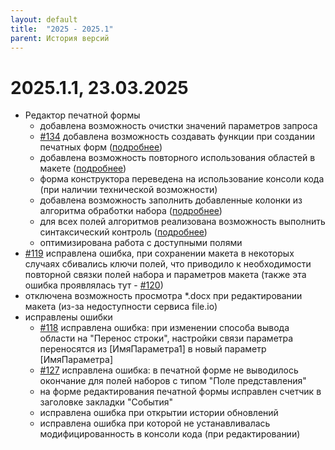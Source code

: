 ```yaml
---
layout: default
title:  "2025 - 2025.1"
parent: История версий
---
```


# 2025.1.1, 23.03.2025
* Редактор печатной формы
  * добавлена возможность очистки значений параметров запроса
  * [#134](https://github.com/vandalsvq/printwizard/issues/134) добавлена возможность создавать функции при создании печатных форм ([подробнее](../guide/ch_02_09.html))
  * добавлена возможность повторного использования областей в макете ([подробнее](../guide/ch_02_07.html))
  * форма конструктора переведена на использование консоли кода (при наличии технической возможности)
  * добавлена возможность заполнить добавленные колонки из алгоритма обработки набора ([подробнее](../guide/ch_02_05.html))
  * для всех полей алгоритмов реализована возможность выполнить синтаксический контроль ([подробнее](../guide/ch_01_20.html))
  * оптимизирована работа с доступными полями
* [#119](https://github.com/vandalsvq/printwizard/issues/119) исправлена ошибка, при сохранении макета в некоторых случаях сбивались ключи полей, что приводило к необходимости повторной связки полей набора и параметров макета (также эта ошибка проявлялась тут - [#120](https://github.com/vandalsvq/printwizard/issues/120))
* отключена возможность просмотра *.docx при редактировании макета (из-за недоступности сервиса file.io)
* исправлены ошибки
  * [#118](https://github.com/vandalsvq/printwizard/issues/118) исправлена ошибка: при изменении способа вывода области на "Перенос строки", настройки связи параметра переносятся из [ИмяПараметра1] в новый параметр [ИмяПараметра]
  * [#127](https://github.com/vandalsvq/printwizard/issues/127) исправлена ошибка: в печатной форме не выводилось окончание для полей наборов с типом "Поле представления"
  * на форме редактирования печатной формы исправлен счетчик в заголовке закладки "События"
  * исправлена ошибка при открытии истории обновлений
  * исправлена ошибка при которой не устанавливалась модифицированность в консоли кода (при редактировании)